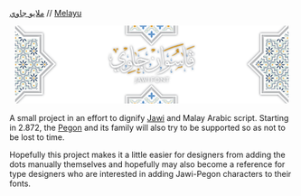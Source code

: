 [ملايو جاوي](README_ms.md) // [Melayu](README.md)

<p style="text-align: center; margin: 10px;">
    <img src="gambar/kulit-lutsinar-en.png" width="auto" alt="Pasuan Jawi"></img>
</p>

A small project in an effort to dignify [Jawi][wikijawi] and Malay Arabic script.
Starting in 2.872, the [Pegon][wikipegon] and its family will also try to be supported so as not to be lost to time.

Hopefully this project makes it a little easier for designers from adding the dots manually themselves and hopefully may also become a reference for
type designers who are interested in adding Jawi-Pegon characters to their fonts.

[wikijawi]: https://en.wikipedia.org/wiki/Jawi_script
[jawifont]: https://github.com/jawi-mnh48/jawifont/blob/master/README_ms.md
[gdrive]: https://drive.google.com/drive/u/2/folders/1hIquuEN_Y7KD8_CUuR2vzKUz52kVdxa9
[kkMNH]: https://github.com/jawi-mnh48/jawi-keyboard
[kkUKM]: https://sites.google.com/a/jawiware.org/www/keyboard-untuk-jawi
[corakarab]: https://www.freepik.com/free-vector/arabic-ornamental-background-paper-style_13109366.htm
[wikipegon]: https://en.wikipedia.org/wiki/Pegon_script
